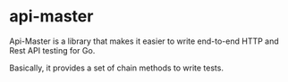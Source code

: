 # api-master
Api-Master is a library that makes it easier to write end-to-end HTTP and Rest API testing for Go.

Basically, it provides a set of chain methods to write tests.